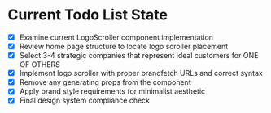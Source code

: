 <!-- DO NOT EDIT - Managed by todo_list tool -->
<!-- Updated: 2025-09-25T21:57:33.578Z -->

# Current Todo List State

- [x] Examine current LogoScroller component implementation
- [x] Review home page structure to locate logo scroller placement
- [x] Select 3-4 strategic companies that represent ideal customers for ONE OF OTHERS
- [x] Implement logo scroller with proper brandfetch URLs and correct syntax
- [x] Remove any generating props from the component
- [x] Apply brand style requirements for minimalist aesthetic
- [x] Final design system compliance check
